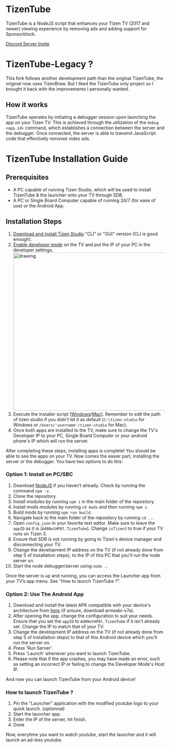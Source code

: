 # TizenTube

TizenTube is a NodeJS script that enhances your Tizen TV (2017 and newer) viewing experience by removing ads and adding support for Sponsorblock.

[Discord Server Invite](https://discord.gg/m2P7v8Y2qR)

# TizenTube-Legacy ?

This fork follows another development path than the original TizenTube, the original now uses TizenBrew. But I liked the TizenTube only project so I brought it back with the improvements I personally wanted.

## How it works

TizenTube operates by initiating a debugger session upon launching the app on your Tizen TV. This is achieved through the utilization of the `debug <app.id>` command, which establishes a connection between the server and the debugger. Once connected, the server is able to transmit JavaScript code that effectively removes video ads.

# TizenTube Installation Guide

## Prerequisites

- A PC capable of running Tizen Studio, which will be used to install TizenTube & the launcher onto your TV through SDB.
- A PC or Single Board Computer capable of running 24/7 (for ease of use) or the Android App.

## Installation Steps

1. [Download and install Tizen Studio](https://developer.tizen.org/development/tizen-studio/download) "CLI" or "GUI" version (CLI is good enough).
2. [Enable developer mode](https://developer.samsung.com/smarttv/develop/getting-started/using-sdk/tv-device.html) on the TV and put the IP of your PC in the developer settings. 
   <img src="https://github.com/ThowZzy/TizenTube-Legacy/blob/main/.github/images/tv-developer-settings.jpg" alt="drawing" width="500"/>  
3. Execute the installer script [[Windows](https://github.com/ThowZzy/TizenTube-Legacy/blob/main/install-wgt_WINDOWS.bat)/[Mac](https://github.com/ThowZzy/TizenTube-Legacy/blob/main/install-wgt_MAC.sh)]. Remember to edit the path of tizen studio if you didn't let it as default (``C:\tizen-studio`` for Windows or ``/Users/'username'/tizen-studio`` for Mac).  
4. Once both apps are installed to the TV, make sure to change the TV's Developer IP to your PC, Single Board Computer or your android phone's IP which will run the server.  

After completing these steps, installing apps is complete! You should be able to see the apps on your TV. Now comes the easier part, installing the server or the debugger. You have two options to do this:

### Option 1: Install on PC/SBC

1. Download [NodeJS](https://nodejs.org/en) if you haven't already. Check by running the command `npm -v`.
2. Clone the repository.
3. Install modules by running `npm i` in the main folder of the repository.
4. Install mods modules by running `cd mods` and then running `npm i`.
5. Build mods by running `npm run build`.
6. Navigate back to the main folder of the repository by running `cd ..`.
7. Open `config.json` in your favorite text editor. Make sure to leave the `appID` as it is (`Ad6NutHP8l.TizenTube`). Change `isTizen3` to true if your TV runs on Tizen 3.
8. Ensure that SDB is not running by going to Tizen's device manager and disconnecting your TV.
9. Change the development IP address on the TV (if not already done from step 5 of Installation steps), to the IP of this PC that you'll run the node server on.
10. Start the node debugger/server using `node .`.

Once the server is up and running, you can access the Launcher app from your TV’s app menu. See "How to launch TizenTube ?".

### Option 2: Use The Android App

1. Download and install the latest APK compatible with your device's architecture from [here](https://github.com/reisxd/TizenTube/releases/latest) (if unsure, download armeabi-v7a).
2. After opening the app, change the configuration to suit your needs. Ensure that you set the `appID` to `Ad6NutHP8l.TizenTube` if it isn't already set. Change the IP to match that of your TV.
3. Change the development IP address on the TV (if not already done from step 5 of Installation steps) to that of this Android device which you'll run the server on.
4. Press 'Run Server'.
5. Press 'Launch' whenever you want to launch TizenTube.
6. Please note that if the app crashes, you may have made an error, such as setting an incorrect IP or failing to change the Developer Mode's Host IP.

And now you can launch TizenTube from your Android device!

### How to launch TizenTube ?
1. Pin the "Launcher" application with the modified youtube logo to your quick launch. (optionnal)
2. Start the launcher app.
3. Enter the IP of the server, hit finish.
4. Done

Now, everytime you want to watch youtube, start the launcher and it will launch an ad-less youtube.
